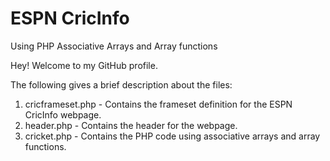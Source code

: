 # ESPN CricInfo
Using PHP Associative Arrays and Array functions

Hey!
Welcome to my GitHub profile.

The following gives a brief description about the files:

1. cricframeset.php - Contains the frameset definition for the ESPN CricInfo webpage.
2. header.php - Contains the header for the webpage.
3. cricket.php - Contains the PHP code using associative arrays and array functions.


